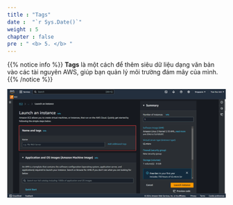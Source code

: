 ```yaml
---
title : "Tags"
date :  "`r Sys.Date()`" 
weight : 5 
chapter : false
pre : " <b> 5. </b> "
---
```


{{% notice info %}}
**Tags** là một cách để thêm siêu dữ liệu dạng văn bản vào các tài nguyên AWS, giúp bạn quản lý môi trường đám mây của mình.
{{% /notice %}}

![ConnectPrivate](https://raw.githubusercontent.com/Kevinau38/Hand-on-Lab-Workshop/refs/heads/master/static/images/5.png)

